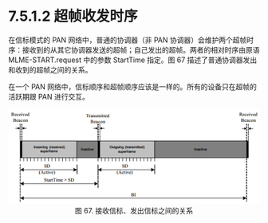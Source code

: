 # 7.5.1.2 超帧收发时序

在信标模式的 PAN 网络中，普通的协调器（非 PAN 协调器）会维护两个超帧时序：接收到的从其它协调器发送的超帧；自己发出的超帧。两者的相对时序由原语 MLME-START.request 中的参数 StartTime 指定。图 67 描述了普通协调器发出和收到的超帧之间的关系。

在一个 PAN 网络中，信标顺序和超帧顺序应该是一样的。所有的设备只在超帧的活跃期跟 PAN 进行交互。

<center><img src="../images/Image 67.png"/></center>
<center>图 67. 接收信标、发出信标之间的关系</center>